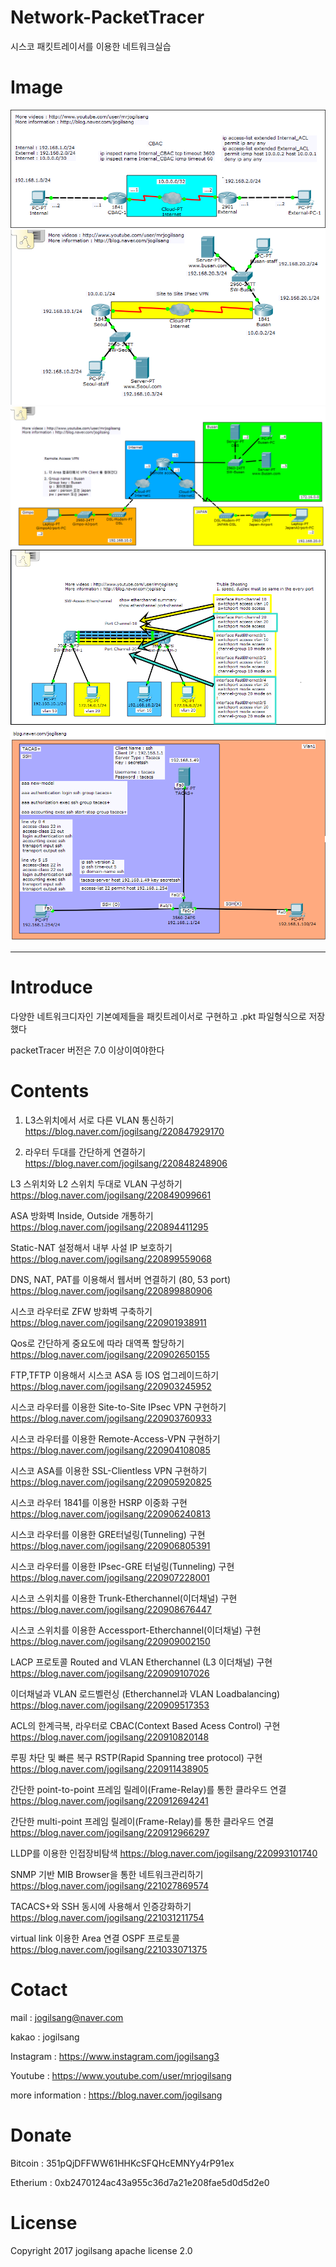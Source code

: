 # Network-PacketTracer
시스코 패킷트레이서를 이용한 네트워크실습

Image
=============

![Alt text](/network/packetTracer/[ACL]/1.png)
![Alt text](/network/packetTracer/[VPN]/[Site-to-Site-router]/11.png)
![Alt text](/network/packetTracer/[VPN]/[Remote-Access-router]/busan7.png)
![Alt text](/network/packetTracer/[Etherchenel]/스위치액세스-이더채널/3.png)
![Alt text](/network/packetTracer/[tacacs]/tacacs_image.png)

<hr/>

Introduce
=============

다양한 네트워크디자인 기본예제들을 패킷트레이서로 구현하고
.pkt 파일형식으로 저장했다

packetTracer 버전은 7.0 이상이여야한다

Contents
=============

1. L3스위치에서 서로 다른 VLAN 통신하기
https://blog.naver.com/jogilsang/220847929170

2. 라우터 두대를 간단하게 연결하기
https://blog.naver.com/jogilsang/220848248906

L3 스위치와 L2 스위치 두대로 VLAN 구성하기
https://blog.naver.com/jogilsang/220849099661

ASA 방화벽 Inside, Outside 개통하기
https://blog.naver.com/jogilsang/220894411295

Static-NAT 설정해서 내부 사설 IP 보호하기
https://blog.naver.com/jogilsang/220899559068

DNS, NAT, PAT를 이용해서 웹서버 연결하기 (80, 53 port)
https://blog.naver.com/jogilsang/220899880906

시스코 라우터로 ZFW 방화벽 구축하기
https://blog.naver.com/jogilsang/220901938911

Qos로 간단하게 중요도에 따라 대역폭 할당하기
https://blog.naver.com/jogilsang/220902650155

FTP,TFTP 이용해서 시스코 ASA 등 IOS 업그레이드하기
https://blog.naver.com/jogilsang/220903245952

시스코 라우터를 이용한 Site-to-Site IPsec VPN 구현하기
https://blog.naver.com/jogilsang/220903760933

시스코 라우터를 이용한 Remote-Access-VPN 구현하기
https://blog.naver.com/jogilsang/220904108085

시스코 ASA를 이용한 SSL-Clientless VPN 구현하기
https://blog.naver.com/jogilsang/220905920825

시스코 라우터 1841를 이용한 HSRP 이중화 구현
https://blog.naver.com/jogilsang/220906240813

시스코 라우터를 이용한 GRE터널링(Tunneling) 구현
https://blog.naver.com/jogilsang/220906805391
	
시스코 라우터를 이용한 IPsec-GRE 터널링(Tunneling) 구현
https://blog.naver.com/jogilsang/220907228001

시스코 스위치를 이용한 Trunk-Etherchannel(이더채널) 구현
https://blog.naver.com/jogilsang/220908676447

시스코 스위치를 이용한 Accessport-Etherchannel(이더채널) 구현
https://blog.naver.com/jogilsang/220909002150

LACP 프로토콜 Routed and VLAN Etherchannel (L3 이더채널) 구현
https://blog.naver.com/jogilsang/220909107026

이더채널과 VLAN 로드벨런싱 (Etherchannel과 VLAN Loadbalancing)
https://blog.naver.com/jogilsang/220909517353
	
ACL의 한계극복, 라우터로 CBAC(Context Based Acess Control) 구현
https://blog.naver.com/jogilsang/220910820148

루핑 차단 및 빠른 복구 RSTP(Rapid Spanning tree protocol) 구현
https://blog.naver.com/jogilsang/220911438905

간단한 point-to-point 프레임 릴레이(Frame-Relay)를 통한 클라우드 연결
https://blog.naver.com/jogilsang/220912694241

간단한 multi-point 프레임 릴레이(Frame-Relay)를 통한 클라우드 연결
https://blog.naver.com/jogilsang/220912966297

LLDP를 이용한 인접장비탐색
https://blog.naver.com/jogilsang/220993101740

SNMP 기반 MIB Browser을 통한 네트워크관리하기
https://blog.naver.com/jogilsang/221027869574

TACACS+와 SSH 동시에 사용해서 인증강화하기
https://blog.naver.com/jogilsang/221031211754

virtual link 이용한 Area 연결 OSPF 프로토콜
https://blog.naver.com/jogilsang/221033071375



Cotact
=============

mail :
jogilsang@naver.com

kakao :
jogilsang

Instagram :
<https://www.instagram.com/jogilsang3>

Youtube :
<https://www.youtube.com/user/mrjogilsang>

more information : 
<https://blog.naver.com/jogilsang>

Donate
=============
Bitcoin : 351pQjDFFWW61HHKcSFQHcEMNYy4rP91ex

Etherium : 0xb2470124ac43a955c36d7a21e208fae5d0d5d2e0

License
=============
Copyright 2017 jogilsang apache license 2.0


